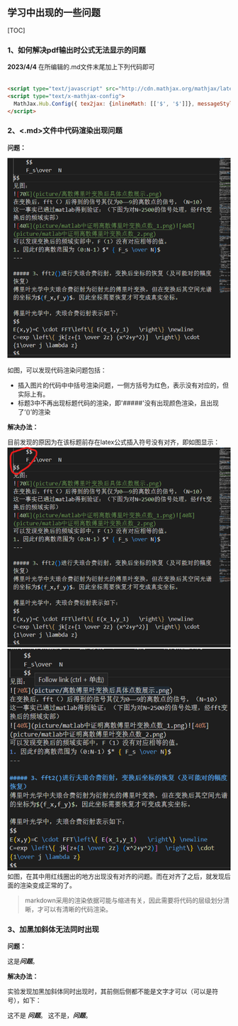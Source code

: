 
## 学习中出现的一些问题
[TOC]
### 1、如何解决pdf输出时公式无法显示的问题
 **2023/4/4**
在所编辑的.md文件末尾加上下列代码即可
```markdown

<script type="text/javascript" src="http://cdn.mathjax.org/mathjax/latest/MathJax.js?config=TeX-AMS-MML_HTMLorMML"></script>
<script type="text/x-mathjax-config">
  MathJax.Hub.Config({ tex2jax: {inlineMath: [['$', '$']]}, messageStyle: "none" });
</script>

```

### 2、<.md>文件中代码渲染出现问题

**问题：**

![80%](picture/渲染问题显示.png)

如图，可以发现代码渲染问题包括：
- 插入图片的代码中中括号渲染问题，一侧方括号为红色，表示没有对应的，但实际上有。
- 标题3中不再出现标题代码的渲染，即'#####'没有出现颜色渲染，且出现了‘()’的渲染

**解决办法：**

目前发现的原因为在该标题前存在latex公式插入符号没有对齐，即如图显示：
![45%](picture/latex公式插入符号对齐对比_1.png)![45%](picture/latex公式插入符号对齐对比_2.png)
如图，在其中用红线圈出的地方出现没有对齐的问题。而在对齐了之后，就发现后面的渲染变成正常的了。

> markdown采用的渲染依据可能与缩进有关，因此需要将代码的层级划分清晰，才可以有清晰的代码渲染。

### 3、加黑加斜体无法同时出现

**问题：**

这是***问题***。

**解决办法：**

实验发现加黑加斜体同时出现时，其前侧后侧都不能是文字才可以（可以是符号），如下：

这不是 ***问题***。
这不是，***问题***。